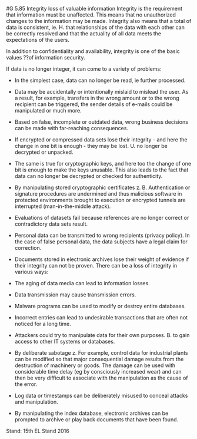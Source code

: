 #G 5.85 Integrity loss of valuable information
Integrity is the requirement that information must be unaffected. This means that no unauthorized changes to the information may be made. Integrity also means that a total of data is consistent, ie. H. that relationships of the data with each other can be correctly resolved and that the actuality of all data meets the expectations of the users.

In addition to confidentiality and availability, integrity is one of the basic values ??of information security.

If data is no longer integer, it can come to a variety of problems:

* In the simplest case, data can no longer be read, ie further processed.
* Data may be accidentally or intentionally mislaid to mislead the user. As a result, for example, transfers in the wrong amount or to the wrong recipient can be triggered, the sender details of e-mails could be manipulated or much more.
* Based on false, incomplete or outdated data, wrong business decisions can be made with far-reaching consequences.
* If encrypted or compressed data sets lose their integrity - and here the change in one bit is enough - they may be lost. U. no longer be decrypted or unpacked.
* The same is true for cryptographic keys, and here too the change of one bit is enough to make the keys unusable. This also leads to the fact that data can no longer be decrypted or checked for authenticity.
* By manipulating stored cryptographic certificates z. B. Authentication or signature procedures are undermined and thus malicious software in protected environments brought to execution or encrypted tunnels are interrupted (man-in-the-middle attack).
* Evaluations of datasets fail because references are no longer correct or contradictory data sets result.
* Personal data can be transmitted to wrong recipients (privacy policy). In the case of false personal data, the data subjects have a legal claim for correction.
* Documents stored in electronic archives lose their weight of evidence if their integrity can not be proven. There can be a loss of integrity in various ways:
* The aging of data media can lead to information losses.


* Data transmission may cause transmission errors.


* Malware programs can be used to modify or destroy entire databases.


* Incorrect entries can lead to undesirable transactions that are often not noticed for a long time.
* Attackers could try to manipulate data for their own purposes. B. to gain access to other IT systems or databases.


* By deliberate sabotage z. For example, control data for industrial plants can be modified so that major consequential damage results from the destruction of machinery or goods. The damage can be used with considerable time delay (eg by consciously increased wear) and can then be very difficult to associate with the manipulation as the cause of the error.


* Log data or timestamps can be deliberately misused to conceal attacks and manipulation.
* By manipulating the index database, electronic archives can be prompted to archive or play back documents that have been found.


Stand: 15th EL Stand 2016




